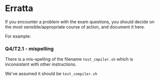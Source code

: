 Erratta
=======

If you encounter a problem with the exam questions, you should decide
on the most sensible/appropriate course of action, and document it
here.

For example:

### Q4/T2.1 - mispelling

There is a mis-spelling of the filename `test_cmpiler.sh` which is inconsistent
with other instructions.

We've assumed it should be `test_compiler.sh`